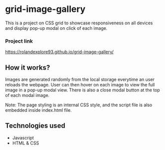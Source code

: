 # grid-image-gallery

This is a project on CSS grid to showcase responsiveness on all devices and display pop-up modal on click of each image.

### Project link
https://rolandexplore93.github.io/grid-image-gallery/

## How it works?
Images are generated randomly from the local storage everytime an user reloads the webpage. User can then hover on each image to view the full image in a pop-up modal view. There is also a close modal button at the top of each modal image.

Note: The page styling is an internal CSS style, and the script file is also embedded inside index.html file.

## Technologies used
* Javascript
* HTML & CSS
